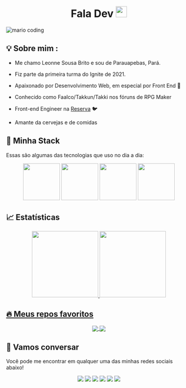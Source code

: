 <h1 align="center" >Fala Dev  <img src="https://media.giphy.com/media/hvRJCLFzcasrR4ia7z/giphy.gif" width="30px"></h1>

![mario coding](https://i.imgur.com/1ZvVkDc.gif)

## 💡 Sobre mim :
 - Me chamo Leonne Sousa Brito e sou de Parauapebas, Pará. 

 - Fiz parte da primeira turma do Ignite de 2021.
 
 - Apaixonado por Desenvolvimento Web, em especial por Front End 💜
 
 - Conhecido como Faalco/Takkun/Takki nos fóruns de RPG Maker
 
 - Front-end Engineer na [Reserva](https://usereserva.com/) 🐦
 
 - Amante da cervejas e de comidas


## 🔮 Minha Stack
 Essas são algumas das tecnologias que uso no dia a dia:

<div align="center">
 <img src="https://media3.giphy.com/media/ln7z2eWriiQAllfVcn/200w.webp" width="100">      
 <img src="https://i.giphy.com/media/eNAsjO55tPbgaor7ma/200w.webp" width="100">      
 <img src="https://i.giphy.com/media/KzJkzjggfGN5Py6nkT/200.webp" width="100">      
 <img src="https://i.giphy.com/media/IdyAQJVN2kVPNUrojM/200.webp" width="100">      
</div>


## 📈 Estatísticas

<div align="center">
  <a href="https://github.com/LeonneBrito">
  <img height="180em" src="https://github-readme-stats.vercel.app/api/top-langs/?username=LeonneBrito&layout=compact&langs_count=7&theme=react&hide_border=true"/>
  <img height="180em" src="https://github-readme-stats.vercel.app/api?username=LeonneBrito&show_icons=true&theme=react&include_all_commits=true&count_private=true&hide_border=true"/>
</div>

## 🔥 Meus repos favoritos

<div align="center">
 <a href="https://github.com/LeonneBrito/letsfy">
  <img align="center" src="https://github-readme-stats.vercel.app/api/pin/?username=LeonneBrito&repo=letsfy&theme=react&hide_border=true" />
</a>
<a href="https://github.com/LeonneBrito/dt.money">
  <img align="center" src="https://github-readme-stats.vercel.app/api/pin/?username=LeonneBrito&repo=dt.money&theme=react&hide_border=true" />
</a>
</div>
 
## :speech_balloon: Vamos conversar  

Você pode me encontrar em qualquer uma das minhas redes sociais abaixo! 

<div align="center">
<a href="https://twitter.com/leonnebrito_" target="_blank"><img src="https://img.shields.io/badge/Twitter-2CA5E0?style=for-the-badge&logo=twitter&logoColor=white" target="_blank"></a>  <a href="https://github.com/LeonneBrito"><img src="https://img.shields.io/badge/-Github-%23333?style=for-the-badge&logo=github&logoColor=white" target="_blank"></a>  <a href="https://www.instagram.com/leonne.brito/" target="_blank"><img src="https://img.shields.io/badge/-Instagram-%23E4405F?style=for-the-badge&logo=instagram&logoColor=white" target="_blank"></a>  <a href="https://leonnebrito.com/" target="_blank"><img src="https://img.shields.io/badge/Website-7289DA?style=for-the-badge&logo=googlechrome&logoColor=white" target="_blank"></a>  <a href="mailto:contato@leonnebrito.com.br"><img src="https://img.shields.io/badge/-Gmail-ff9800?style=for-the-badge&logo=gmail&logoColor=white" target="_blank"></a>  <a href="https://www.linkedin.com/in/leonne-sousa-brito/" target="_blank"><img src="https://img.shields.io/badge/-LinkedIn-%230077B5?style=for-the-badge&logo=linkedin&logoColor=white" target="_blank"></a>
</div>
 
